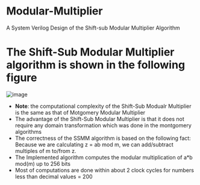 # Modular-Multiplier
A System Verilog Design of the Shift-sub Modular Multiplier Algorithm 


# The Shift-Sub Modular Multiplier algorithm is shown in the following figure
![image](https://github.com/MahmouodMagdi/Modular-Multiplier/assets/72949261/e06cca59-3a62-4f8d-9c9f-f0a98176ef5d)


- **Note**: the computational complexity of the Shift-Sub Modualr Multiplier is the same as that of Motgomery Modular Multiplier
- The advantage of the Shift-Sub Modular Multiplier is that it does not require any domain transformation which was done in the montgomery algorithms
- The correctness of the SSMM algorithm is based on the following fact: Because we are calculating z = ab mod m, we can add/subtract multiples of m to/from z.
- The Implemented algorithm computes the modular multiplication of a*b mod(m) up to 256 bits
- Most of computations are done within about 2 clock cycles for numbers less than decimal values = 200
